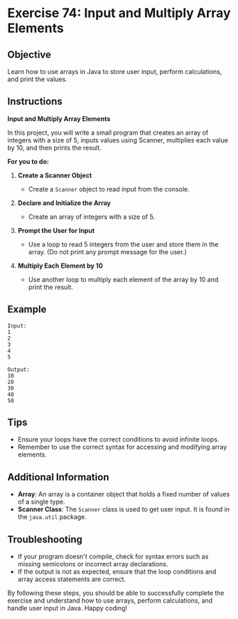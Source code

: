 # Exercise 74: Input and Multiply Array Elements

## Objective
Learn how to use arrays in Java to store user input, perform calculations, and print the values.

## Instructions

**Input and Multiply Array Elements**

In this project, you will write a small program that creates an array of integers with a size of 5, inputs values using Scanner, multiplies each value by 10, and then prints the result.

**For you to do:**

1. **Create a Scanner Object**
    - Create a `Scanner` object to read input from the console.

2. **Declare and Initialize the Array**
    - Create an array of integers with a size of 5.

3. **Prompt the User for Input**
    - Use a loop to read 5 integers from the user and store them in the array. (Do not print any prompt message for the user.)

4. **Multiply Each Element by 10**
    - Use another loop to multiply each element of the array by 10 and print the result.

## Example
```
Input:
1
2
3
4
5

Output:
10
20
30
40
50
```

## Tips
- Ensure your loops have the correct conditions to avoid infinite loops.
- Remember to use the correct syntax for accessing and modifying array elements.

## Additional Information
- **Array**: An array is a container object that holds a fixed number of values of a single type.
- **Scanner Class**: The `Scanner` class is used to get user input. It is found in the `java.util` package.

## Troubleshooting
- If your program doesn't compile, check for syntax errors such as missing semicolons or incorrect array declarations.
- If the output is not as expected, ensure that the loop conditions and array access statements are correct.

By following these steps, you should be able to successfully complete the exercise and understand how to use arrays, perform calculations, and handle user input in Java. Happy coding!
